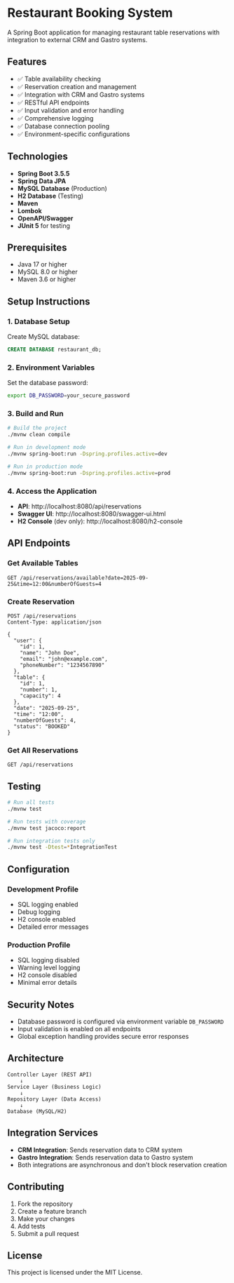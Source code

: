# Restaurant Booking System

A Spring Boot application for managing restaurant table reservations with integration to external CRM and Gastro systems.

## Features

- ✅ Table availability checking
- ✅ Reservation creation and management
- ✅ Integration with CRM and Gastro systems
- ✅ RESTful API endpoints
- ✅ Input validation and error handling
- ✅ Comprehensive logging
- ✅ Database connection pooling
- ✅ Environment-specific configurations

## Technologies

- **Spring Boot 3.5.5**
- **Spring Data JPA**
- **MySQL Database** (Production)
- **H2 Database** (Testing)
- **Maven**
- **Lombok**
- **OpenAPI/Swagger**
- **JUnit 5** for testing

## Prerequisites

- Java 17 or higher
- MySQL 8.0 or higher
- Maven 3.6 or higher

## Setup Instructions

### 1. Database Setup

Create MySQL database:
```sql
CREATE DATABASE restaurant_db;
```

### 2. Environment Variables

Set the database password:
```bash
export DB_PASSWORD=your_secure_password
```

### 3. Build and Run

```bash
# Build the project
./mvnw clean compile

# Run in development mode
./mvnw spring-boot:run -Dspring.profiles.active=dev

# Run in production mode
./mvnw spring-boot:run -Dspring.profiles.active=prod
```

### 4. Access the Application

- **API**: http://localhost:8080/api/reservations
- **Swagger UI**: http://localhost:8080/swagger-ui.html
- **H2 Console** (dev only): http://localhost:8080/h2-console

## API Endpoints

### Get Available Tables
```http
GET /api/reservations/available?date=2025-09-25&time=12:00&numberOfGuests=4
```

### Create Reservation
```http
POST /api/reservations
Content-Type: application/json

{
  "user": {
    "id": 1,
    "name": "John Doe",
    "email": "john@example.com",
    "phoneNumber": "1234567890"
  },
  "table": {
    "id": 1,
    "number": 1,
    "capacity": 4
  },
  "date": "2025-09-25",
  "time": "12:00",
  "numberOfGuests": 4,
  "status": "BOOKED"
}
```

### Get All Reservations
```http
GET /api/reservations
```

## Testing

```bash
# Run all tests
./mvnw test

# Run tests with coverage
./mvnw test jacoco:report

# Run integration tests only
./mvnw test -Dtest=*IntegrationTest
```

## Configuration

### Development Profile
- SQL logging enabled
- Debug logging
- H2 console enabled
- Detailed error messages

### Production Profile
- SQL logging disabled
- Warning level logging
- H2 console disabled
- Minimal error details

## Security Notes

- Database password is configured via environment variable `DB_PASSWORD`
- Input validation is enabled on all endpoints
- Global exception handling provides secure error responses

## Architecture

```
Controller Layer (REST API)
    ↓
Service Layer (Business Logic)
    ↓
Repository Layer (Data Access)
    ↓
Database (MySQL/H2)
```

## Integration Services

- **CRM Integration**: Sends reservation data to CRM system
- **Gastro Integration**: Sends reservation data to Gastro system
- Both integrations are asynchronous and don't block reservation creation

## Contributing

1. Fork the repository
2. Create a feature branch
3. Make your changes
4. Add tests
5. Submit a pull request

## License

This project is licensed under the MIT License.
